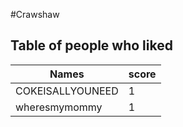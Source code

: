 #Crawshaw
## Table of people who liked
Names | score
--- | ---
COKEISALLYOUNEED | 1
wheresmymommy | 1
